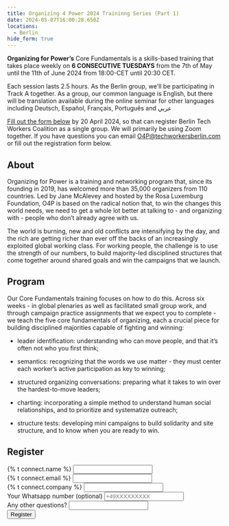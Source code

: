 ```yaml
---
title: Organizing 4 Power 2024 Traininng Series (Part 1)
date: 2024-05-07T16:00:28.650Z
locations:
  - Berlin
hide_form: true
---
```

**Organizing for Power’s** Core Fundamentals is a skills-based training that takes place weekly on **6 CONSECUTIVE TUESDAYS** from the 7th of May until the 11th of June 2024 from 18:00-CET until 20:30 CET.

Each session lasts 2.5 hours. As the Berlin group, we'll be participating in Track A together. As a group, our common language is English, but there will be translation available during the online seminar for other languages including Deutsch, Español, Français, Português and عربي

<a href="#register">Fill out the form below</a> by 20 April 2024, so that can register Berlin Tech Workers Coalition as a single group. We will primarily be using Zoom together. If you have questions you can email O4P@techworkersberlin.com or fill out the registration form below. 

## About

Organizing for Power is a training and networking program that, since its founding in 2019, has welcomed more than 35,000 organizers from 110 countries. Led by Jane McAlevey and hosted by the Rosa Luxemburg Foundation, O4P is based on the radical notion that, to win the changes this world needs, we need to get a whole lot better at talking to - and organizing with - people who don’t already agree with us. 

The world is burning, new and old conflicts are intensifying by the day, and the rich are getting richer than ever off the backs of an increasingly exploited global working class. For working people, the challenge is to use the strength of our numbers, to build majority-led disciplined structures that come together around shared goals and win the campaigns that we launch. 

## Program

Our Core Fundamentals training focuses on how to do this. Across six weeks - in global plenaries as well as facilitated small group work, and through campaign practice assignments that we expect you to complete - we teach the five core fundamentals of organizing, each a crucial piece for building disciplined majorities capable of fighting and winning: 

* leader identification: understanding who can move people, and that it’s often not who you first think;
* semantics: recognizing that the words we use matter - they must center each worker’s active participation as key to winning;

* structured organizing conversations: preparing what it takes to win over the hardest-to-move leaders;

* charting: incorporating a simple method to understand human social relationships, and to prioritize and systematize outreach;

* structure tests: developing mini campaigns to build solidarity and site structure, and to know when you are ready to win.

## Register 
<div class="social-links">
  <form name="general-form" class="join-form" method="POST" data-netlify="true" action="/success">
    <div class="control">
      <label for="name">{% t connect.name %}</label>
      <input class="input-text" id="name" type="text" required name="name" />
    </div>
    <div class="control">
      <label for="email">{% t connect.email %}</label>
      <input
        class="input-text"
        id="email"
        type="email"
        required
        name="email"
      />
    </div>
    <div class="control">
      <label for="company">{% t connect.company %}</label>
      <input
        class="input-text"
        id="company"
        type="company"
        required
        name="company"
      />
    </div>
    <div class="control">
      <label for="phone">Your Whatsapp number (optional)</label>
      <input
        class="input-text"
        id="phone"
        type="tel"
        name="phone"
        placeholder="+49XXXXXXXXX"
      />
    </div>
    <div class="control">
      <label for="misc">Any other questions?</label>
      <input class="input-text" id="misc" type="textarea" name="misc" />
    </div>
    <div><input class="input-text" id="referrer" type="hidden" name="referrer" /></div>
    <button class="subscribe-button" type="submit">
  Register
</button>
  </form>
</div>
